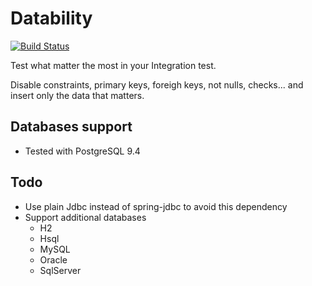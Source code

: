 # Datability

[![Build Status](https://travis-ci.org/tomsquest/datability.svg?branch=master)](https://travis-ci.org/tomsquest/datability)

Test what matter the most in your Integration test.

Disable constraints, primary keys, foreigh keys, not nulls, checks... and insert only the data that matters.

## Databases support

* Tested with PostgreSQL 9.4

## Todo

* Use plain Jdbc instead of spring-jdbc to avoid this dependency
* Support additional databases
  * H2
  * Hsql
  * MySQL
  * Oracle
  * SqlServer
